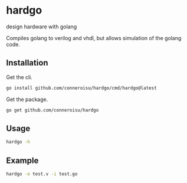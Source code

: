 # hardgo

design hardware with golang

Compiles golang to verilog and vhdl, but allows simulation of the golang code.

## Installation

Get the cli.

```bash
go install github.com/conneroisu/hardgo/cmd/hardgo@latest
```

Get the package.

```bash
go get github.com/conneroisu/hardgo
```

## Usage

```bash
hardgo -h
```

## Example

```bash
hardgo -o test.v -i test.go
```
